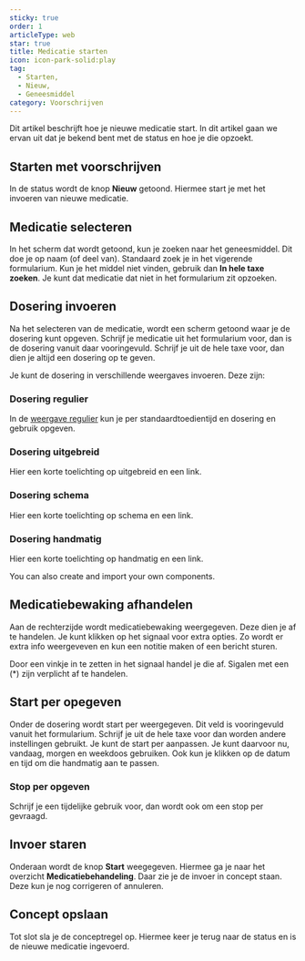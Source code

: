 ```yaml
---
sticky: true
order: 1
articleType: web
star: true
title: Medicatie starten
icon: icon-park-solid:play
tag:
  - Starten,
  - Nieuw,
  - Geneesmiddel
category: Voorschrijven
---
```

Dit artikel beschrijft hoe je nieuwe medicatie start. In dit artikel gaan we ervan uit dat je bekend bent met de status en hoe je die opzoekt.

## Starten met voorschrijven

In de status wordt de knop **Nieuw** getoond. Hiermee start je met het invoeren van nieuwe medicatie.

## Medicatie selecteren

In het scherm dat wordt getoond, kun je zoeken naar het geneesmiddel. Dit doe je op naam (of deel van). Standaard zoek je in het vigerende formularium. Kun je het middel niet vinden, gebruik dan **In hele taxe zoeken**. Je kunt dat medicatie dat niet in het formularium zit opzoeken.

## Dosering invoeren

Na het selecteren van de medicatie, wordt een scherm getoond waar je de dosering kunt opgeven. Schrijf je medicatie uit het formularium voor, dan is de dosering vanuit daar vooringevuld. Schrijf je uit de hele taxe voor, dan dien je altijd een dosering op te geven.

Je kunt de dosering in verschillende weergaves invoeren. Deze zijn:

### Dosering regulier

In de [weergave regulier](./opgeven-dosering-regulier) kun je per standaardtoedientijd en dosering en gebruik opgeven. 

### Dosering uitgebreid

Hier een korte toelichting op uitgebreid en een link.

### Dosering schema

Hier een korte toelichting op schema en een link.

### Dosering handmatig

Hier een korte toelichting op handmatig en een link.

You can also create and import your own components.

## Medicatiebewaking afhandelen

Aan de rechterzijde wordt medicatiebewaking weergegeven. Deze dien je af te handelen. Je kunt klikken op het signaal voor extra opties. Zo wordt er extra info weergeveven en kun een notitie maken of een bericht sturen.

Door een vinkje in te zetten in het signaal handel je die af. Sigalen met een (*) zijn verplicht af te handelen.

## Start per opegeven

Onder de dosering wordt start per weergegeven. Dit veld is vooringevuld vanuit het formularium. Schrijf je uit de hele taxe voor dan worden andere instellingen gebruikt. Je kunt de start per aanpassen. Je kunt daarvoor nu, vandaag, morgen en weekdoos gebruiken. Ook kun je klikken op de datum en tijd om die handmatig aan te passen.

### Stop per opgeven

Schrijf je een tijdelijke gebruik voor, dan wordt ook om een stop per gevraagd.

## Invoer staren

Onderaan wordt de knop **Start** weegegeven. Hiermee ga je naar het overzicht **Medicatiebehandeling**. Daar zie je de invoer in concept staan. Deze kun je nog corrigeren of annuleren.

## Concept opslaan

Tot slot sla je de conceptregel op. Hiermee keer je terug naar de status en is de nieuwe medicatie ingevoerd.